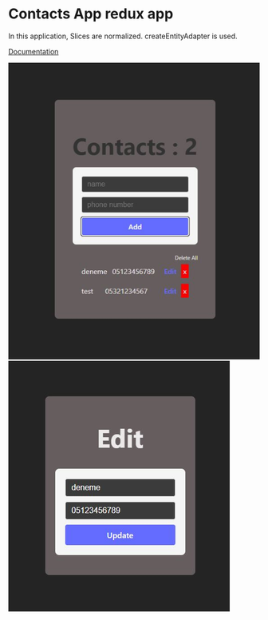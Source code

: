 # Contacts App redux app

In this application, Slices are normalized. createEntityAdapter is used.

[Documentation](https://redux.js.org/tutorials/essentials/part-6-performance-normalization)

![Uyg-4](contacts-app-redux1.JPG)
![Uyg-4](contacts-app-redux2.JPG)
